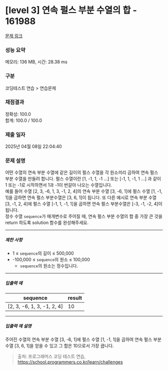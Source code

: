 # [level 3] 연속 펄스 부분 수열의 합 - 161988 

[문제 링크](https://school.programmers.co.kr/learn/courses/30/lessons/161988?language=java) 

### 성능 요약

메모리: 136 MB, 시간: 28.38 ms

### 구분

코딩테스트 연습 > 연습문제

### 채점결과

정확성: 100.0<br/>합계: 100.0 / 100.0

### 제출 일자

2025년 04월 08일 22:04:40

### 문제 설명

<p>어떤 수열의 연속 부분 수열에 같은 길이의 펄스 수열을 각 원소끼리 곱하여 연속 펄스 부분 수열을 만들려 합니다. 펄스 수열이란 [1, -1, 1, -1 …] 또는 [-1, 1, -1, 1 …] 과 같이 1 또는 -1로 시작하면서 1과 -1이 번갈아 나오는 수열입니다.<br>
예를 들어 수열 [2, 3, -6, 1, 3, -1, 2, 4]의 연속 부분 수열 [3, -6, 1]에 펄스 수열 [1, -1, 1]을 곱하면 연속 펄스 부분수열은 [3, 6, 1]이 됩니다. 또 다른 예시로 연속 부분 수열 [3, -1, 2, 4]에 펄스 수열 [-1, 1, -1, 1]을 곱하면 연속 펄스 부분수열은 [-3, -1, -2, 4]이 됩니다.<br>
정수 수열 <code>sequence</code>가 매개변수로 주어질 때, 연속 펄스 부분 수열의 합 중 가장 큰 것을 return 하도록 solution 함수를 완성해주세요.</p>

<hr>

<h5>제한 사항</h5>

<ul>
<li>1 ≤ <code>sequence</code>의 길이 ≤ 500,000</li>
<li>-100,000 ≤ <code>sequence</code>의 원소 ≤ 100,000

<ul>
<li><code>sequence</code>의 원소는 정수입니다.</li>
</ul></li>
</ul>

<hr>

<h5>입출력 예</h5>
<table class="table">
        <thead><tr>
<th>sequence</th>
<th>result</th>
</tr>
</thead>
        <tbody><tr>
<td>[2, 3, -6, 1, 3, -1, 2, 4]</td>
<td>10</td>
</tr>
</tbody>
      </table>
<hr>

<h5>입출력 예 설명</h5>

<p>주어진 수열의 연속 부분 수열 [3, -6, 1]에 펄스 수열 [1, -1, 1]을 곱하여 연속 펄스 부분 수열 [3, 6, 1]을 얻을 수 있고 그 합은 10으로서 가장 큽니다.</p>


> 출처: 프로그래머스 코딩 테스트 연습, https://school.programmers.co.kr/learn/challenges